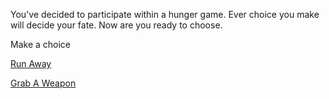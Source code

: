 You've decided to participate within a hunger game. Ever choice you make will decide your fate. 
Now are you ready to choose. 

Make a choice

[Run Away](start/run-away.md)

[Grab A Weapon](start/grab-a-weapon.md)